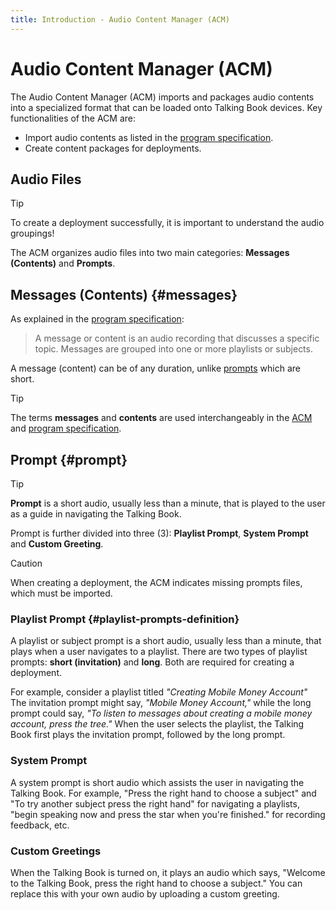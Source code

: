 ```yaml
---
title: Introduction - Audio Content Manager (ACM)
---
```


# Audio Content Manager (ACM)

The Audio Content Manager (ACM) imports and packages audio contents into a specialized format that can be loaded onto Talking Book devices.
Key functionalities of the ACM are:

- Import audio contents as listed in the [program specification](/program-spec/introduction#contents).
- Create content packages for deployments.

## Audio Files

> [!TIP]
> To create a deployment successfully, it is important to understand the audio groupings!

The ACM organizes audio files into two main categories: **Messages (Contents)** and **Prompts**.

## Messages (Contents) {#messages}

As explained in the [program specification](../program-spec/introduction.md#contents):
> A message or content is an audio recording that discusses a specific topic. Messages are grouped into one or more playlists or subjects.

A message (content) can be of any duration, unlike [prompts](#prompt) which are short.

> [!TIP]
> The terms **messages** and **contents** are used interchangeably in the [ACM](./introduction.md) and [program specification](../program-spec/introduction.md).

## Prompt {#prompt}

> [!TIP]
> **Prompt** is a short audio, usually less than a minute, that is played to the user as a guide in navigating the Talking Book.

Prompt is further divided into three (3):  **Playlist Prompt**, **System Prompt** and  **Custom Greeting**.

> [!CAUTION]
> When creating a deployment, the ACM indicates missing prompts files, which must be imported.

### Playlist Prompt {#playlist-prompts-definition}

A playlist or subject prompt is a short audio, usually less than a minute, that plays when a user navigates to a playlist. There are two types of playlist prompts: **short (invitation)** and **long**. Both are required for creating a deployment.

For example, consider a playlist titled *"Creating Mobile Money Account"* The invitation prompt might say, *"Mobile Money Account,"* while the long prompt could say, *"To listen to messages about creating a mobile money account, press the tree."*
When the user selects the playlist, the Talking Book first plays the invitation prompt, followed by the long prompt.

### System Prompt

A system prompt is short audio which assists the user in navigating the Talking Book. For example, "Press the right hand to choose a subject" and "To try another subject press the right hand" for navigating a playlists, "begin speaking now and press the star when you're finished." for recording feedback, etc.

### Custom Greetings

When the Talking Book is turned on, it plays an audio which says, "Welcome to the Talking Book, press the right hand to choose a subject." You can replace this with your own audio by uploading a custom greeting.
